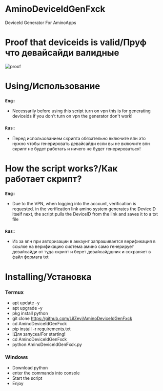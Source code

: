 # AminoDeviceIdGenFxck
DeviceId Generator For AminoApps

# Proof that deviceids is valid/Пруф что девайсайди валидные
![proof](https://github.com/LilZevi/AminoDeviceIdGenFxck/blob/main/config/Screenshot_2021-10-08-17-46-09-64_948cd9899890cbd5c2798760b2b95377.jpg)

# Using/Использование

### `Eng:`
- Necessarily before using this script turn on vpn this is for generating deviceids if you don't turn on vpn the generator don't work!

### `Rus:`
- Перед использованием скрипта обязательно включите впн это нужно чтобы генерировать девайсайди если вы не включите впн скрипт не будет работать и ничего не будет генерироваться!

# How the script works?/Как работает скрипт?

### `Eng:`
- Due to the VPN, when logging into the account, verification is requested. in the verification link amino system generates the DeviceID itself next, the script pulls the DeviceID from the link and saves it to a txt file

### `Rus:`
- Из за впн при авторизации в аккаунт запрашивается верификация в ссылке на верификацию система амино само генерирует девайсайди от туда скрипт и берет девайсайдшник и сохраняет в файл формата txt

# Installing/Установка

### Termux
- apt update -y
- apt upgrade -y
- pkg install python
- git clone https://github.com/LilZevi/AminoDeviceIdGenFxck
- cd AminoDeviceIdGenFxck
- pip install -r requirements.txt
- !Для запуска/For starting!
- cd AminoDeviceIdGenFxck
- python AminoDeviceIdGenFxck.py

### Windows
- Download python
- enter the commands into console 
- Start the script 
- Enjoy
